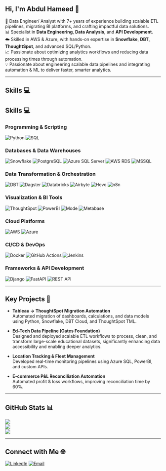 ## Hi, I'm Abdul Hameed 🚀

🧠 Data Engineer/ Analyst with 7+ years of experience building scalable ETL pipelines, migrating BI platforms, and crafting impactful data solutions.<br/>
📊 Specialist in **Data Engineering**, **Data Analysis**, and **API Development**.<br/>
☁️ Skilled in AWS & Azure, with hands-on expertise in **Snowflake**, **DBT**, **ThoughtSpot**, and advanced SQL/Python.<br/>
📈 Passionate about optimizing analytics workflows and reducing data processing times through automation.<br/>
💡 Passionate about engineering scalable data pipelines and integrating automation & ML to deliver faster, smarter analytics.

---

## Skills 💻

## Skills 💻

### **Programming & Scripting**
![Python](https://img.shields.io/badge/python-3670A0?style=for-the-badge&logo=python&logoColor=ffdd54)
![SQL](https://img.shields.io/badge/sql-%230074D0.svg?style=for-the-badge&logo=database&logoColor=white)

### **Databases & Data Warehouses**
![Snowflake](https://img.shields.io/badge/Snowflake-29B5E8?style=for-the-badge&logo=snowflake&logoColor=white)
![PostgreSQL](https://img.shields.io/badge/PostgreSQL-336791?style=for-the-badge&logo=postgresql&logoColor=white)
![Azure SQL Server](https://img.shields.io/badge/Azure%20SQL-0078D4?style=for-the-badge&logo=microsoftsqlserver&logoColor=white)
![AWS RDS](https://img.shields.io/badge/AWS%20RDS-FF9900?style=for-the-badge&logo=amazonaws&logoColor=white)
![MSSQL](https://img.shields.io/badge/MSSQL-CC2927?style=for-the-badge&logo=microsoftsqlserver&logoColor=white)

### **Data Transformation & Orchestration**
![DBT](https://img.shields.io/badge/dbt-FF694B?style=for-the-badge&logo=dbt&logoColor=white)
![Dagster](https://img.shields.io/badge/Dagster-EE4C2C?style=for-the-badge&logoColor=white)
![Databricks](https://img.shields.io/badge/databricks-FF3621?style=for-the-badge&logo=databricks&logoColor=white)
![Airbyte](https://img.shields.io/badge/Airbyte-612ADF?style=for-the-badge&logoColor=white)
![Hevo](https://img.shields.io/badge/Hevo-0052CC?style=for-the-badge&logoColor=white)
![n8n](https://img.shields.io/badge/n8n-ff6f00?style=for-the-badge&logo=n8n&logoColor=white)

### **Visualization & BI Tools**
![ThoughtSpot](https://img.shields.io/badge/ThoughtSpot-000000?style=for-the-badge&logo=thoughtspot&logoColor=white)
![PowerBI](https://img.shields.io/badge/PowerBI-F2C811?style=for-the-badge&logo=powerbi&logoColor=black)
![Mode](https://img.shields.io/badge/Mode-1A1A1A?style=for-the-badge&logoColor=white)
![Metabase](https://img.shields.io/badge/Metabase-509EE3?style=for-the-badge&logo=metabase&logoColor=white)

### **Cloud Platforms**
![AWS](https://img.shields.io/badge/AWS-%23FF9900.svg?style=for-the-badge&logo=amazonaws&logoColor=white)
![Azure](https://img.shields.io/badge/azure-%230072C6.svg?style=for-the-badge&logo=microsoftazure&logoColor=white)

### **CI/CD & DevOps**
![Docker](https://img.shields.io/badge/docker-%230db7ed.svg?style=for-the-badge&logo=docker&logoColor=white)
![GitHub Actions](https://img.shields.io/badge/GitHub%20Actions-2088FF?style=for-the-badge&logo=githubactions&logoColor=white)
![Jenkins](https://img.shields.io/badge/Jenkins-D24939?style=for-the-badge&logo=jenkins&logoColor=white)

### **Frameworks & API Development**
![Django](https://img.shields.io/badge/django-%23092E20.svg?style=for-the-badge&logo=django&logoColor=white)
![FastAPI](https://img.shields.io/badge/FastAPI-009688?style=for-the-badge&logo=fastapi&logoColor=white)
![REST API](https://img.shields.io/badge/REST%20API-02569B?style=for-the-badge&logo=api&logoColor=white)

---

## Key Projects 📂

- **Tableau → ThoughtSpot Migration Automation**  
  Automated migration of dashboards, calculations, and data models using Python, Snowflake, DBT Cloud, and ThoughtSpot TML.

- **Ed-Tech Data Pipeline (Gates Foundation)**  
  Designed and deployed scalable ETL workflows to process, clean, and transform large-scale educational datasets, significantly enhancing data accessibility and enabling deeper analytics.

- **Location Tracking & Fleet Management**  
  Developed real-time monitoring pipelines using Azure SQL, PowerBI, and custom APIs.

- **E-commerce P&L Reconciliation Automation**  
  Automated profit & loss workflows, improving reconciliation time by 60%.

---

## GitHub Stats 📊

![](https://github-readme-stats.vercel.app/api/top-langs/?username=YOUR_GITHUB_USERNAME&theme=transparent&layout=compact)
<br/>
![](https://github-readme-stats.vercel.app/api?username=YOUR_GITHUB_USERNAME&theme=transparent)
<br/>
![](https://nirzak-streak-stats.vercel.app/?user=YOUR_GITHUB_USERNAME&theme=transparent)

---

## Connect with Me 🌐

[![LinkedIn](https://img.shields.io/badge/LinkedIn-0A66C2.svg?style=for-the-badge&logo=linkedin&logoColor=white)](https://www.linkedin.com/in/ahameedm/)
[![Email](https://img.shields.io/badge/Email-D14836.svg?style=for-the-badge&logo=gmail&logoColor=white)](mailto:hameed2771994@gmail.com)
